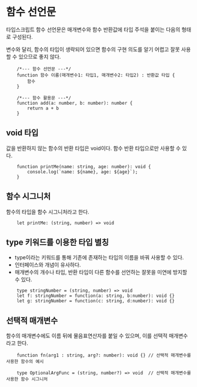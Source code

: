 # 함수 선언문
<p>타입스크립트 함수 선언문은 매개변수와 함수 반환값에 타입 주석을 붙이는 다음의 형태로 구성된다.</p>
<p>변수와 달리, 함수의 타입이 생략되어 있으면 함수의 구현 의도를 알기 어렵고 잘못 사용할 수 있으므로 좋지 않다.</p>

```TS
    /*--- 함수 선언문 ---*/
    function 함수 이름(매개변수1: 타입1, 매개변수2: 타입2) : 반환값 타입 {
        함수
    }
```
```TS
    /*--- 함수 활용문 ---*/
    function add(a: number, b: number): number {
        return a + b
    }
```

## void 타입
<p>값을 반환하지 않는 함수의 반환 타입은 void이다. 함수 반환 타입으로만 사용할 수 있다.</p>

```TS
    function printMe(name: string, age: number): void {
        console.log(`name: ${name}, age: ${age}`);
    }
```

## 함수 시그니처
<p>함수의 타입을 함수 시그니처라고 한다.</p>

```TS
    let printMe: (string, number) => void
```

## type 키워드를 이용한 타입 별칭
- type이라는 키워드를 통해 기존에 존재하는 타입의 이름을 바꿔 사용할 수 있다.
- 인터페이스와 개념이 유사하다.
- 매개변수의 개수나 타입, 반환 타입이 다른 함수를 선언하는 잘못을 미연에 방지할 수 있다.

```TS
    type stringNumber = (string, number) => void
    let f: stringNumber = function(a: string, b:number): void {}
    let g: stringNumber = function(c: string, d:number): void {}
```

## 선택적 매개변수
<p>함수의 매개변수에도 이름 뒤에 물음표연산자를 붙일 수 있으며, 이를 선택적 매개변수라고 한다.</p>

```TS
    function fn(arg1 : string, arg?: number): void {} // 선택적 매개변수를 사용한 함수의 예시
    
    type OptionalArgFunc = (string, number?) => void  // 선택적 매개변수를 사용한 함수 시그니처
```